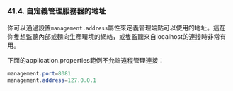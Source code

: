 ### 41.4. 自定義管理服務器的地址

你可以通過設置`management.address`屬性來定義管理端點可以使用的地址。這在你隻想監聽內部或麵向生產環境的網絡，或隻監聽來自localhost的連接時非常有用。

下面的application.properties範例不允許遠程管理連接：
```java
management.port=8081
management.address=127.0.0.1
```
